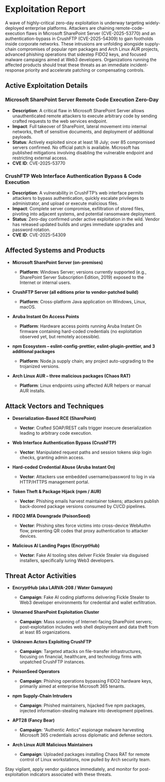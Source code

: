 # Exploitation Report

A wave of highly-critical zero-day exploitation is underway targeting widely-deployed enterprise platforms. Attackers are chaining remote-code-execution flaws in Microsoft SharePoint Server (CVE-2025-53770) and an authentication-bypass in CrushFTP (CVE-2025-54309) to gain footholds inside corporate networks. These intrusions are unfolding alongside supply-chain compromises of popular npm packages and Arch Linux AUR projects, advanced phishing operations that sidestep FIDO2 keys, and focused malware campaigns aimed at Web3 developers. Organizations running the affected products should treat these threats as an immediate incident-response priority and accelerate patching or compensating controls.

## Active Exploitation Details

### Microsoft SharePoint Server Remote Code Execution Zero-Day
- **Description**: A critical flaw in Microsoft SharePoint Server allows unauthenticated remote attackers to execute arbitrary code by sending crafted requests to the web services endpoint.  
- **Impact**: Full takeover of SharePoint, lateral movement into internal networks, theft of sensitive documents, and deployment of additional payloads.  
- **Status**: Actively exploited since at least 18 July; over 85 compromised servers confirmed. No official patch is available. Microsoft has published mitigations involving disabling the vulnerable endpoint and restricting external access.  
- **CVE ID**: CVE-2025-53770  

### CrushFTP Web Interface Authentication Bypass & Code Execution
- **Description**: A vulnerability in CrushFTP’s web interface permits attackers to bypass authentication, quickly escalate privileges to administrator, and upload or execute malicious files.  
- **Impact**: Complete server compromise, exfiltration of stored files, pivoting into adjacent systems, and potential ransomware deployment.  
- **Status**: Zero-day confirmed under active exploitation in the wild. Vendor has released updated builds and urges immediate upgrades and password rotation.  
- **CVE ID**: CVE-2025-54309  

## Affected Systems and Products

- **Microsoft SharePoint Server (on-premises)**  
  - **Platform**: Windows Server; versions currently supported (e.g., SharePoint Server Subscription Edition, 2019) exposed to the Internet or internal users.

- **CrushFTP Server (all editions prior to vendor-patched build)**  
  - **Platform**: Cross-platform Java application on Windows, Linux, macOS.

- **Aruba Instant On Access Points**  
  - **Platform**: Hardware access points running Aruba Instant On firmware containing hard-coded credentials (no exploitation observed yet, but remotely accessible).

- **npm Ecosystem – eslint-config-prettier, eslint-plugin-prettier, and 3 additional packages**  
  - **Platform**: Node.js supply chain; any project auto-upgrading to the trojanized versions.

- **Arch Linux AUR – three malicious packages (Chaos RAT)**  
  - **Platform**: Linux endpoints using affected AUR helpers or manual AUR installs.

## Attack Vectors and Techniques

- **Deserialization-Based RCE (SharePoint)**  
  - **Vector**: Crafted SOAP/REST calls trigger insecure deserialization leading to arbitrary code execution.

- **Web Interface Authentication Bypass (CrushFTP)**  
  - **Vector**: Manipulated request paths and session tokens skip login checks, granting admin access.

- **Hard-coded Credential Abuse (Aruba Instant On)**  
  - **Vector**: Attackers use embedded username/password to log in via HTTP/HTTPS management portal.

- **Token Theft & Package Hijack (npm / AUR)**  
  - **Vector**: Phishing emails harvest maintainer tokens; attackers publish back-doored package versions consumed by CI/CD pipelines.

- **FIDO2 MFA Downgrade (PoisonSeed)**  
  - **Vector**: Phishing sites force victims into cross-device WebAuthn flow, presenting QR codes that proxy authentication to attacker devices.

- **Malicious AI Landing Pages (EncryptHub)**  
  - **Vector**: Fake AI tooling sites deliver Fickle Stealer via disguised installers, specifically luring Web3 developers.

## Threat Actor Activities

- **EncryptHub (aka LARVA-208 / Water Gamayun)**  
  - **Campaign**: Fake AI coding platforms delivering Fickle Stealer to Web3 developer environments for credential and wallet exfiltration.

- **Unnamed SharePoint Exploitation Cluster**  
  - **Campaign**: Mass scanning of Internet-facing SharePoint servers; post-exploitation includes web shell deployment and data theft from at least 85 organizations.

- **Unknown Actors Exploiting CrushFTP**  
  - **Campaign**: Targeted attacks on file-transfer infrastructures, focusing on financial, healthcare, and technology firms with unpatched CrushFTP instances.

- **PoisonSeed Operators**  
  - **Campaign**: Phishing operations bypassing FIDO2 hardware keys, primarily aimed at enterprise Microsoft 365 tenants.

- **npm Supply-Chain Intruders**  
  - **Campaign**: Phished maintainers, hijacked five npm packages, injected information-stealing malware into development pipelines.

- **APT28 (Fancy Bear)**  
  - **Campaign**: “Authentic Antics” espionage malware harvesting Microsoft 365 credentials across diplomatic and defense sectors.

- **Arch Linux AUR Malicious Maintainers**  
  - **Campaign**: Uploaded packages installing Chaos RAT for remote control of Linux workstations, now pulled by Arch security team.

Stay vigilant, apply vendor guidance immediately, and monitor for post-exploitation indicators associated with these threats.